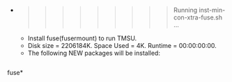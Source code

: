 * >>>>>>>>> Running inst-min-con-xtra-fuse.sh ...
  * Install fuse(fusermount) to run TMSU.
  * Disk size = 2206184K. Space Used = 4K. Runtime = 00:00:00:00.
  * The following NEW packages will be installed:
  ```bash
fuse*
  ```
